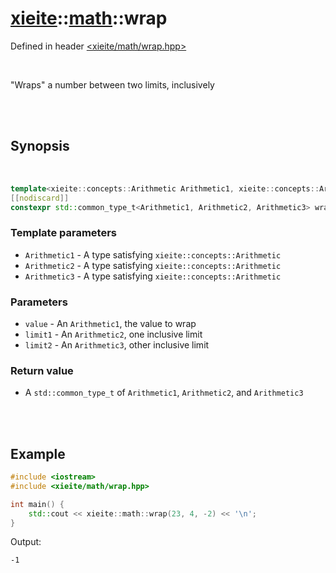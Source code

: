 # [xieite](../xieite.md)::[math](../math.md)::wrap
Defined in header [<xieite/math/wrap.hpp>](../../include/xieite/math/wrap.hpp)

<br/>

"Wraps" a number between two limits, inclusively

<br/><br/>

## Synopsis

<br/>

```cpp
template<xieite::concepts::Arithmetic Arithmetic1, xieite::concepts::Arithmetic Arithmetic2, xieite::concepts::Arithmetic Arithmetic3>
[[nodiscard]]
constexpr std::common_type_t<Arithmetic1, Arithmetic2, Arithmetic3> wrap(const Arithmetic1 value, const Arithmetic2 limit1, const Arithmetic3 limit2) noexcept;
```
### Template parameters
- `Arithmetic1` - A type satisfying `xieite::concepts::Arithmetic`
- `Arithmetic2` - A type satisfying `xieite::concepts::Arithmetic`
- `Arithmetic3` - A type satisfying `xieite::concepts::Arithmetic`
### Parameters
- `value` - An `Arithmetic1`, the value to wrap
- `limit1` - An `Arithmetic2`, one inclusive limit
- `limit2` - An `Arithmetic3`, other inclusive limit
### Return value
- A `std::common_type_t` of `Arithmetic1`, `Arithmetic2`, and `Arithmetic3`

<br/><br/>

## Example
```cpp
#include <iostream>
#include <xieite/math/wrap.hpp>

int main() {
	std::cout << xieite::math::wrap(23, 4, -2) << '\n';
}
```
Output:
```
-1
```
